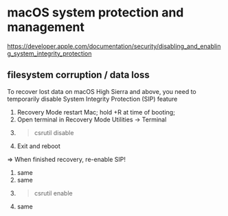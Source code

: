 # macOS system protection and management
https://developer.apple.com/documentation/security/disabling_and_enabling_system_integrity_protection


## filesystem corruption / data loss

To recover lost data on macOS High Sierra and above, you need to temporarily disable System Integrity Protection (SIP) feature
1. Recovery Mode
	restart Mac; hold <cmd>+R at time of booting;
2. Open terminal in Recovery Mode
	Utilities -> Terminal
3. > csrutil disable
4. Exit and reboot


=> When finished recovery, re-enable SIP!
1. same
2. same
3. > csrutil enable
4. same



